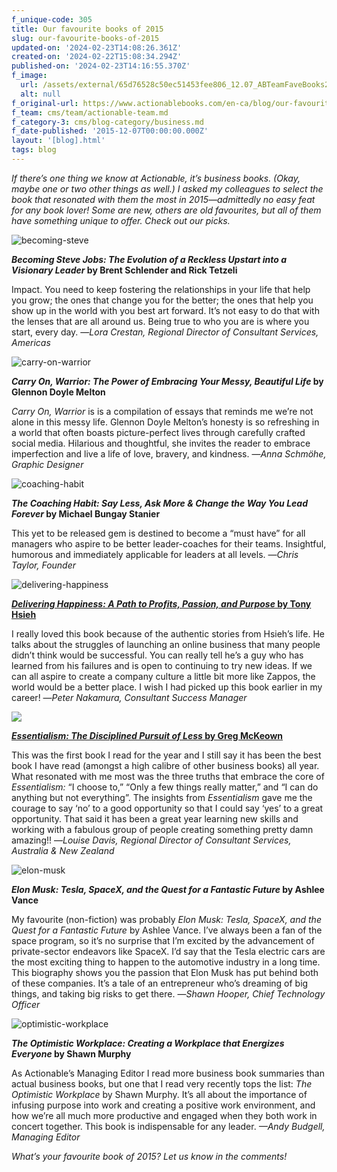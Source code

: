 ```yaml
---
f_unique-code: 305
title: Our favourite books of 2015
slug: our-favourite-books-of-2015
updated-on: '2024-02-23T14:08:26.361Z'
created-on: '2024-02-22T15:08:34.294Z'
published-on: '2024-02-23T14:16:55.370Z'
f_image:
  url: /assets/external/65d76528c50ec51453fee806_12.07_ABTeamFaveBooks2-01.jpeg
  alt: null
f_original-url: https://www.actionablebooks.com/en-ca/blog/our-favourite-books-of-2015/
f_team: cms/team/actionable-team.md
f_category-3: cms/blog-category/business.md
f_date-published: '2015-12-07T00:00:00.000Z'
layout: '[blog].html'
tags: blog
---
```


_If there’s one thing we know at Actionable, it’s business books. (Okay, maybe one or two other things as well.) I asked my colleagues to select the book that resonated with them the most in 2015—admittedly no easy feat for any book lover! Some are new, others are old favourites, but all of them have something unique to offer. Check out our picks._

![becoming-steve](/assets/external/65d35b941e41f078b3d99dae_becoming-steve.jpeg)

**_Becoming Steve Jobs: The Evolution of a Reckless Upstart into a Visionary Leader_ by Brent Schlender and Rick Tetzeli**

Impact. You need to keep fostering the relationships in your life that help you grow; the ones that change you for the better; the ones that help you show up in the world with you best art forward. It’s not easy to do that with the lenses that are all around us. Being true to who you are is where you start, every day. —_Lora Crestan, Regional Director of Consultant Services, Americas_

![carry-on-warrior](/assets/external/65d35b941e41f078b3d99db1_carry-on-warrior.jpeg)

**_Carry On, Warrior: The Power of Embracing Your Messy, Beautiful Life_ by Glennon Doyle Melton**

_Carry On, Warrior_ is is a compilation of essays that reminds me we’re not alone in this messy life. Glennon Doyle Melton’s honesty is so refreshing in a world that often boasts picture-perfect lives through carefully crafted social media. Hilarious and thoughtful, she invites the reader to embrace imperfection and live a life of love, bravery, and kindness. —_Anna Schmöhe, Graphic Designer_

![coaching-habit](/assets/external/65d35b78064be48d1883fb62_coaching-habit.jpeg)

**_The Coaching Habit: Say Less, Ask More & Change the Way You Lead Forever_ by Michael Bungay Stanier**

This yet to be released gem is destined to become a “must have” for all managers who aspire to be better leader-coaches for their teams. Insightful, humorous and immediately applicable for leaders at all levels. —_Chris Taylor, Founder_

![delivering-happiness](/assets/external/65d35b941e41f078b3d99dcc_delivering-happiness.jpeg)

[**_Delivering Happiness: A Path to Profits, Passion, and Purpose_ by Tony Hsieh**](https://www.actionablebooks.com/en-ca/summaries/delivering-happiness-2/)

I really loved this book because of the authentic stories from Hsieh’s life. He talks about the struggles of launching an online business that many people didn’t think would be successful. You can really tell he’s a guy who has learned from his failures and is open to continuing to try new ideas. If we can all aspire to create a company culture a little bit more like Zappos, the world would be a better place. I wish I had picked up this book earlier in my career! —_Peter Nakamura, Consultant Success Manager_

![](/assets/external/65d35b941e41f078b3d99db4_essentialism.jpeg)

[**_Essentialism: The Disciplined Pursuit of Less_ by Greg McKeown**](https://www.actionablebooks.com/en-ca/summaries/essentialism/)

This was the first book I read for the year and I still say it has been the best book I have read (amongst a high calibre of other business books) all year. What resonated with me most was the three truths that embrace the core of _Essentialism:_ “I choose to,” “Only a few things really matter,” and “I can do anything but not everything”. The insights from _Essentialism_ gave me the courage to say ‘no’ to a good opportunity so that I could say ‘yes’ to a great opportunity. That said it has been a great year learning new skills and working with a fabulous group of people creating something pretty damn amazing!! —_Louise Davis, Regional Director of Consultant Services, Australia & New Zealand_

![elon-musk](/assets/external/65d35b941e41f078b3d99db8_elon-musk.jpeg)

**_Elon Musk: Tesla, SpaceX, and the Quest for a Fantastic Future_ by Ashlee Vance**

My favourite (non-fiction) was probably _Elon Musk: Tesla, SpaceX, and the Quest for a Fantastic Future_ by Ashlee Vance. I’ve always been a fan of the space program, so it’s no surprise that I’m excited by the advancement of private-sector endeavors like SpaceX. I’d say that the Tesla electric cars are the most exciting thing to happen to the automotive industry in a long time. This biography shows you the passion that Elon Musk has put behind both of these companies. It’s a tale of an entrepreneur who’s dreaming of big things, and taking big risks to get there. —_Shawn Hooper, Chief Technology Officer_

![optimistic-workplace](/assets/external/65d35b941e41f078b3d99da7_optimistic-workplace.jpeg)

**_The Optimistic Workplace: Creating a Workplace that Energizes Everyone_ by Shawn Murphy**

As Actionable’s Managing Editor I read more business book summaries than actual business books, but one that I read very recently tops the list: _The Optimistic Workplace_ by Shawn Murphy. It’s all about the importance of infusing purpose into work and creating a positive work environment, and how we’re all much more productive and engaged when they both work in concert together. This book is indispensable for any leader. _—Andy Budgell, Managing Editor_

_What’s your favourite book of 2015? Let us know in the comments!_
